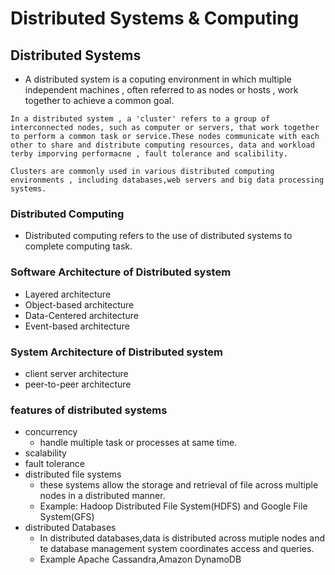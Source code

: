# Distributed Systems & Computing


## Distributed Systems

- A distributed system is a coputing environment in which multiple independent machines , often referred to as nodes or hosts , work together to achieve a common goal.

```In a distributed system , a 'cluster' refers to a group of interconnected nodes, such as computer or servers, that work together to perform a common task or service.These nodes communicate with each other to share and distribute computing resources, data and workload terby imporving performacne , fault tolerance and scalibility.```

```Clusters are commonly used in various distributed computing environments , including databases,web servers and big data processing systems.```


### Distributed Computing
- Distributed computing refers to the use of distributed systems to complete computing task.

### Software Architecture of Distributed system

- Layered architecture
- Object-based architecture
- Data-Centered architecture
- Event-based architecture

### System Architecture of Distributed system

- client server architecture
- peer-to-peer architecture


### features of distributed systems 

- concurrency
    - handle multiple task or processes at same time.
- scalability
- fault tolerance
- distributed file systems
    - these systems allow the storage and retrieval of file across multiple nodes in a distributed manner.
    - Example: Hadoop Distributed File System(HDFS) and Google File System(GFS)
- distributed Databases
    - In distributed databases,data is distributed across mutiple nodes and te database management system coordinates access and queries.
    - Example Apache Cassandra,Amazon DynamoDB